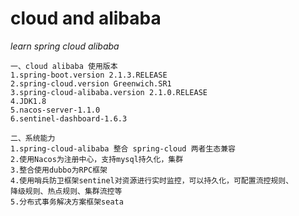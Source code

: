 # cloud and alibaba
_learn spring cloud alibaba_
~~~~
一、cloud alibaba 使用版本
1.spring-boot.version 2.1.3.RELEASE
2.spring-cloud.version Greenwich.SR1
3.spring-cloud-alibaba.version 2.1.0.RELEASE
4.JDK1.8
5.nacos-server-1.1.0
6.sentinel-dashboard-1.6.3
~~~~
~~~~
二、系统能力
1.spring-cloud-alibaba 整合 spring-cloud 两者生态兼容
2.使用Nacos为注册中心，支持mysql持久化，集群
3.整合使用dubbo为RPC框架
4.使用哨兵防卫框架sentinel对资源进行实时监控，可以持久化，可配置流控规则、
降级规则、热点规则、集群流控等
5.分布式事务解决方案框架seata
~~~~
